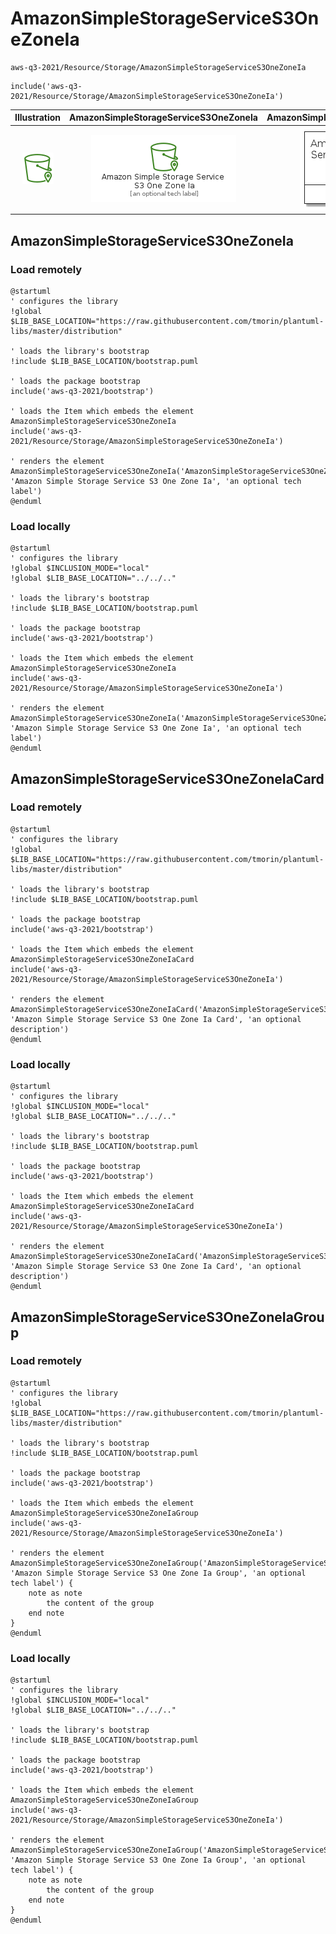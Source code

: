# AmazonSimpleStorageServiceS3OneZoneIa


```text
aws-q3-2021/Resource/Storage/AmazonSimpleStorageServiceS3OneZoneIa
```

```text
include('aws-q3-2021/Resource/Storage/AmazonSimpleStorageServiceS3OneZoneIa')
```



| Illustration | AmazonSimpleStorageServiceS3OneZoneIa | AmazonSimpleStorageServiceS3OneZoneIaCard | AmazonSimpleStorageServiceS3OneZoneIaGroup |
| :---: | :---: | :---: | :---: |
| ![illustration for Illustration](../../../aws-q3-2021/Resource/Storage/AmazonSimpleStorageServiceS3OneZoneIa.png) | ![illustration for AmazonSimpleStorageServiceS3OneZoneIa](../../../aws-q3-2021/Resource/Storage/AmazonSimpleStorageServiceS3OneZoneIa.Local.png) | ![illustration for AmazonSimpleStorageServiceS3OneZoneIaCard](../../../aws-q3-2021/Resource/Storage/AmazonSimpleStorageServiceS3OneZoneIaCard.Local.png) | ![illustration for AmazonSimpleStorageServiceS3OneZoneIaGroup](../../../aws-q3-2021/Resource/Storage/AmazonSimpleStorageServiceS3OneZoneIaGroup.Local.png) |




## AmazonSimpleStorageServiceS3OneZoneIa

### Load remotely
```plantuml
@startuml
' configures the library
!global $LIB_BASE_LOCATION="https://raw.githubusercontent.com/tmorin/plantuml-libs/master/distribution"

' loads the library's bootstrap
!include $LIB_BASE_LOCATION/bootstrap.puml

' loads the package bootstrap
include('aws-q3-2021/bootstrap')

' loads the Item which embeds the element AmazonSimpleStorageServiceS3OneZoneIa
include('aws-q3-2021/Resource/Storage/AmazonSimpleStorageServiceS3OneZoneIa')

' renders the element
AmazonSimpleStorageServiceS3OneZoneIa('AmazonSimpleStorageServiceS3OneZoneIa', 'Amazon Simple Storage Service S3 One Zone Ia', 'an optional tech label')
@enduml
```

### Load locally
```plantuml
@startuml
' configures the library
!global $INCLUSION_MODE="local"
!global $LIB_BASE_LOCATION="../../.."

' loads the library's bootstrap
!include $LIB_BASE_LOCATION/bootstrap.puml

' loads the package bootstrap
include('aws-q3-2021/bootstrap')

' loads the Item which embeds the element AmazonSimpleStorageServiceS3OneZoneIa
include('aws-q3-2021/Resource/Storage/AmazonSimpleStorageServiceS3OneZoneIa')

' renders the element
AmazonSimpleStorageServiceS3OneZoneIa('AmazonSimpleStorageServiceS3OneZoneIa', 'Amazon Simple Storage Service S3 One Zone Ia', 'an optional tech label')
@enduml
```

## AmazonSimpleStorageServiceS3OneZoneIaCard

### Load remotely
```plantuml
@startuml
' configures the library
!global $LIB_BASE_LOCATION="https://raw.githubusercontent.com/tmorin/plantuml-libs/master/distribution"

' loads the library's bootstrap
!include $LIB_BASE_LOCATION/bootstrap.puml

' loads the package bootstrap
include('aws-q3-2021/bootstrap')

' loads the Item which embeds the element AmazonSimpleStorageServiceS3OneZoneIaCard
include('aws-q3-2021/Resource/Storage/AmazonSimpleStorageServiceS3OneZoneIa')

' renders the element
AmazonSimpleStorageServiceS3OneZoneIaCard('AmazonSimpleStorageServiceS3OneZoneIaCard', 'Amazon Simple Storage Service S3 One Zone Ia Card', 'an optional description')
@enduml
```

### Load locally
```plantuml
@startuml
' configures the library
!global $INCLUSION_MODE="local"
!global $LIB_BASE_LOCATION="../../.."

' loads the library's bootstrap
!include $LIB_BASE_LOCATION/bootstrap.puml

' loads the package bootstrap
include('aws-q3-2021/bootstrap')

' loads the Item which embeds the element AmazonSimpleStorageServiceS3OneZoneIaCard
include('aws-q3-2021/Resource/Storage/AmazonSimpleStorageServiceS3OneZoneIa')

' renders the element
AmazonSimpleStorageServiceS3OneZoneIaCard('AmazonSimpleStorageServiceS3OneZoneIaCard', 'Amazon Simple Storage Service S3 One Zone Ia Card', 'an optional description')
@enduml
```

## AmazonSimpleStorageServiceS3OneZoneIaGroup

### Load remotely
```plantuml
@startuml
' configures the library
!global $LIB_BASE_LOCATION="https://raw.githubusercontent.com/tmorin/plantuml-libs/master/distribution"

' loads the library's bootstrap
!include $LIB_BASE_LOCATION/bootstrap.puml

' loads the package bootstrap
include('aws-q3-2021/bootstrap')

' loads the Item which embeds the element AmazonSimpleStorageServiceS3OneZoneIaGroup
include('aws-q3-2021/Resource/Storage/AmazonSimpleStorageServiceS3OneZoneIa')

' renders the element
AmazonSimpleStorageServiceS3OneZoneIaGroup('AmazonSimpleStorageServiceS3OneZoneIaGroup', 'Amazon Simple Storage Service S3 One Zone Ia Group', 'an optional tech label') {
    note as note
        the content of the group
    end note
}
@enduml
```

### Load locally
```plantuml
@startuml
' configures the library
!global $INCLUSION_MODE="local"
!global $LIB_BASE_LOCATION="../../.."

' loads the library's bootstrap
!include $LIB_BASE_LOCATION/bootstrap.puml

' loads the package bootstrap
include('aws-q3-2021/bootstrap')

' loads the Item which embeds the element AmazonSimpleStorageServiceS3OneZoneIaGroup
include('aws-q3-2021/Resource/Storage/AmazonSimpleStorageServiceS3OneZoneIa')

' renders the element
AmazonSimpleStorageServiceS3OneZoneIaGroup('AmazonSimpleStorageServiceS3OneZoneIaGroup', 'Amazon Simple Storage Service S3 One Zone Ia Group', 'an optional tech label') {
    note as note
        the content of the group
    end note
}
@enduml
```

